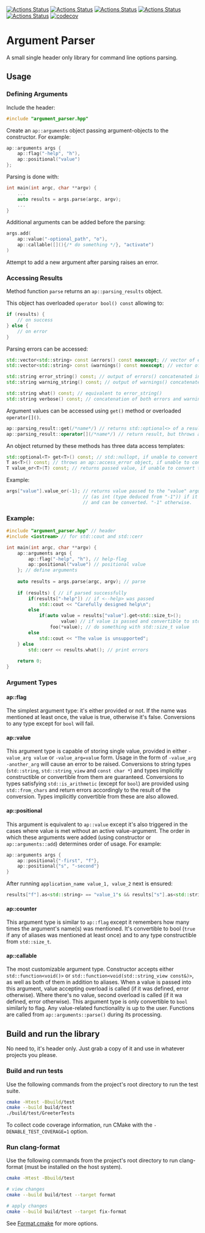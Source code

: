 [![Actions Status](https://github.com/Cvelth/argument_parser/workflows/MacOS/badge.svg)](https://github.com/Cvelth/argument_parser/actions)
[![Actions Status](https://github.com/Cvelth/argument_parser/workflows/Windows/badge.svg)](https://github.com/Cvelth/argument_parser/actions)
[![Actions Status](https://github.com/Cvelth/argument_parser/workflows/Ubuntu/badge.svg)](https://github.com/Cvelth/argument_parser/actions)
[![Actions Status](https://github.com/Cvelth/argument_parser/workflows/Style/badge.svg)](https://github.com/Cvelth/argument_parser/actions)
[![Actions Status](https://github.com/Cvelth/argument_parser/workflows/Install/badge.svg)](https://github.com/Cvelth/argument_parser/actions)
[![codecov](https://codecov.io/gh/Cvelth/argument_parser/branch/master/graph/badge.svg)](https://codecov.io/gh/Cvelth/argument_parser)

# Argument Parser
A small single header only library for command line options parsing.

## Usage

### Defining Arguments

Include the header:

```cpp
#include "argument_parser.hpp"
```

Create an `ap::arguments` object passing argument-objects to the constructor. For example:
```cpp
ap::arguments args {
    ap::flag("-help", "h"),
    ap::positional("value")
};
```

Parsing is done with:
```cpp
int main(int argc, char **argv) {
    ... 
    auto results = args.parse(argc, argv);
    ...
}
```

Additional arguments can be added before the parsing:

```cpp
args.add(
    ap::value("-optional_path", "o"),
    ap::callable([](){/* do something */}, "activate")
)
```

Attempt to add a new argument after parsing raises an error.

### Accessing Results

Method function `parse` returns an `ap::parsing_results` object.

This object has overloaded `operator bool() const` allowing to:
```cpp
if (results) {
    // on success
} else {
    // on error
}
```
Parsing errors can be accessed:
```cpp
std::vector<std::string> const &errors() const noexcept; // vector of error strings
std::vector<std::string> const &warnings() const noexcept; // vector of warning strings

std::string error_string() const; // output of errors() concatenated into a single string
std::string warning_string() const; // output of warnings() concatenated into a single string

std::string what() const; // equivalent to error_string()
std::string verbose() const; // concatenation of both errors and warning strings
```

Argument values can be accessed using `get()` method or overloaded `operator[]()`.
```cpp
ap::parsing_result::get(/*name*/) // returns std::optional<> of a result
ap::parsing_result::operator[](/*name*/) // return result, but throws an ap::access_error object on error.
```

An object returned by these methods has three data access templates:
```cpp
std::optional<T> get<T>() const; // std::nullopt, if unable to convert to T.
T as<T>() const; // throws an ap::access_error object, if unable to convert to T.
T value_or<T>(T) const; // returns passed value, if unable to convert to T. T can be deduced by the compiler
```

Example:
```cpp
args["value"].value_or(-1); // returns value passed to the "value" argument 
                            // (as int (type deduced from "-1")) if it was passed 
                            // and can be converted. "-1" otherwise.
```

### Example:
```cpp
#include "argument_parser.hpp" // header
#include <iostream> // for std::cout and std::cerr

int main(int argc, char **argv) {
    ap::arguments args {
        ap::flag("-help", "h"), // help-flag
        ap::positional("value") // positional value
    }; // define arguments
    
    auto results = args.parse(argc, argv); // parse
    
    if (results) { // if parsed successfully
        if(results["-help"]) // if <--help> was passed
            std::cout << "Carefully designed help\n";
        else 
            if(auto value = results["value"].get<std::size_t>(); 
                    value) // if value is passed and convertible to std::size_t
                foo(*value); // do something with std::size_t value
        else
            std::cout << "The value is unsupported";
    } else
        std::cerr << results.what(); // print errors
        
    return 0;
}
```

### Argument Types
#### ap::flag
The simplest argument type: it's either provided or not. 
If the name was mentioned at least once, the value is true, otherwise it's false.
Conversions to any type except for `bool` will fail.

#### ap::value
This argument type is capable of storing single value, provided in either `-value_arg value` or `-value_arg=value` form.
Usage in the form of `-value_arg -another_arg` will cause an error to be raised.
Conversions to string types (`std::string`, `std::string_view` and `const char *`) and types implicitly constructible or convertible from them are guaranteed.
Conversions to types satisfying `std::is_arithmetic` (except for `bool`) are provided using `std::from_chars` and return errors accordingly to the result of the conversion. Types implicitly convertible from these are also allowed.

#### ap::positional
This argument is equivalent to `ap::value` except it's also triggered in the cases where value is met without an active value-argument.
The order in which these arguments were added (using constructor or `ap::arguments::add`) determines order of usage.
For example:

```cpp
ap::arguments args {
    ap::positional{"-first", "f"},
    ap::positional{"s", "-second"}
}
```

After running ```application_name value_1, value_2``` next is ensured:

```cpp
results["f"].as<std::string> == "value_1"s && results["s"].as<std::string> == "value_2"s
```

#### ap::counter
This argument type is similar to `ap::flag` except it remembers how many times the argument's name(s) was mentioned.
It's convertible to bool (`true` if any of aliases was mentioned at least once) and to any type constructible from `std::size_t`.

#### ap::callable
The most customizable argument type. Constructor accepts either `std::function<void()>` or `std::function<void(std::string_view const&)>`, as well as both of them in addition to aliases.
When a value is passed into this argument, value accepting overload is called (if it was defined, error otherwise). Where there's no value, second overload is called (if it wa defined, error otherwise).
This argument type is only convertible to `bool` similarly to flag. Any value-related functionality is up to the user. Functions are called from `ap::arguments::parse()` during its processing.

## Build and run the library

No need to, it's header only. Just grab a copy of it and use in whatever projects you please.

### Build and run tests

Use the following commands from the project's root directory to run the test suite.

```bash
cmake -Htest -Bbuild/test
cmake --build build/test
./build/test/GreeterTests
```

To collect code coverage information, run CMake with the `-DENABLE_TEST_COVERAGE=1` option.

### Run clang-format

Use the following commands from the project's root directory to run clang-format (must be installed on the host system).

```bash
cmake -Htest -Bbuild/test

# view changes
cmake --build build/test --target format

# apply changes
cmake --build build/test --target fix-format
```

See [Format.cmake](https://github.com/TheLartians/Format.cmake) for more options.
